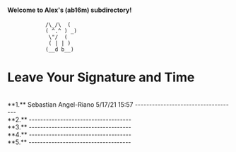 #### Welcome to Alex's (ab16m) subdirectory!

 				/\_/\  (
 				( ^.^ ) _)
  				 \"/  (
				 ( | | )
				(__d b__)

Leave Your Signature and Time
=============================
<br>
**1.** Sebastian Angel-Riano 5/17/21    15:57
------------------------------------
<br>
**2.** 
------------------------------------
<br>
**3.** 
------------------------------------
<br>
**4.** 
------------------------------------
<br>
**5.** 
------------------------------------
